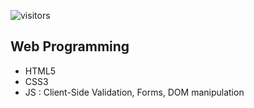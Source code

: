 ![visitors](https://visitor-badge.glitch.me/badge?page_id=sdthaker.visitor-badge)
## Web Programming

- HTML5
- CSS3
- JS : Client-Side Validation, Forms, DOM manipulation
